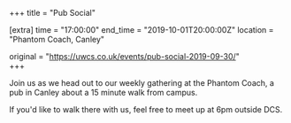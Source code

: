 +++
title = "Pub Social"

[extra]
time = "17:00:00"
end_time = "2019-10-01T20:00:00Z"
location = "Phantom Coach, Canley"

original = "https://uwcs.co.uk/events/pub-social-2019-09-30/"    
+++

Join us as we head out to our weekly gathering at the Phantom Coach, a pub in Canley about a 15 minute walk from campus.

If you'd like to walk there with us, feel free to meet up at 6pm outside DCS.

